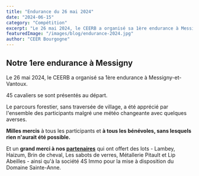 ```yaml
---
title: "Endurance du 26 mai 2024"
date: "2024-06-15"
category: "Compétition"
excerpt: "Le 26 mai 2024, le CEERB a organisé sa 1ère endurance à Messigny-et-Vantoux."
featuredImage: "/images/blog/endurance-2024.jpg"
author: "CEER Bourgogne"
---
```


## Notre 1ere endurance à Messigny

Le 26 mai 2024, le CEERB a organisé sa 1ère endurance à Messigny-et-Vantoux.

45 cavaliers se sont présentés au départ.

Le parcours forestier, sans traversée de village, a été apprécié par l'ensemble des participants malgré une météo changeante avec quelques averses.

**Milles mercis** à tous les participants et **à tous les bénévoles, sans lesquels rien n'aurait été possible.**

Et un **grand merci à nos [partenaires](https://www.ceerbourgogne.com/partenaires/)** qui ont offert des lots - Lambey, Haizum, Brin de cheval, Les sabots de verres, Métallerie Pitault et Lip Abeilles - ainsi qu'à la société 4S Immo pour la mise à disposition du Domaine Sainte-Anne. 